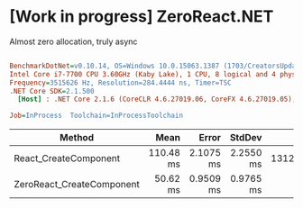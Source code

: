 # [Work in progress] ZeroReact.NET
Almost zero allocation,  truly async 


``` ini

BenchmarkDotNet=v0.10.14, OS=Windows 10.0.15063.1387 (1703/CreatorsUpdate/Redstone2)
Intel Core i7-7700 CPU 3.60GHz (Kaby Lake), 1 CPU, 8 logical and 4 physical cores
Frequency=3515626 Hz, Resolution=284.4444 ns, Timer=TSC
.NET Core SDK=2.1.500
  [Host] : .NET Core 2.1.6 (CoreCLR 4.6.27019.06, CoreFX 4.6.27019.05), 64bit RyuJIT

Job=InProcess  Toolchain=InProcessToolchain  

```
|                      Method |      Mean |     Error |    StdDev |     Gen 0 |     Gen 1 |    Gen 2 |  Allocated |
|---------------------------- |----------:|----------:|----------:|----------:|----------:|---------:|-----------:|
|       React_CreateComponent | 110.48 ms | 2.1075 ms | 2.2550 ms | 1312.5000 | 1187.5000 | 937.5000 | 6567.07 KB |
|   ZeroReact_CreateComponent |  50.62 ms | 0.9509 ms | 0.9765 ms |         - |         - |        - |   19.03 KB |
